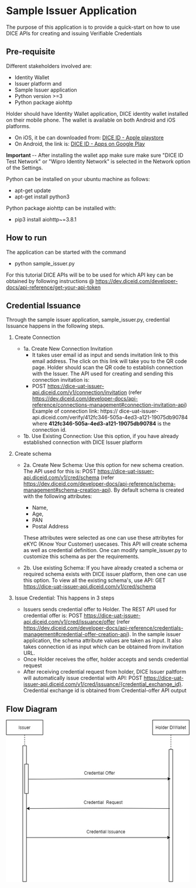 # Sample Issuer Application

The purpose of this application is to provide a quick-start on how to use DICE APIs for creating and issuing Verifiable Credentials



## Pre-requisite
Different stakeholders involved are:
- Identity Wallet 
- Issuer platform and
- Sample Issuer application
- Python version >=3
- Python package aiohttp

Holder should have Identity Wallet application, DICE identity wallet installed on their mobile phone. The wallet is available on both Android and iOS platforms.
- On iOS, it be can downloaded from: [DICE ID - Apple playstore](https://apps.apple.com/in/app/dice-id/id1624858853)
- On Android, the link is: [DICE ID - Apps on Google Play](https://play.google.com/store/apps/details?id=com.diwallet1)

<b> Important </b> --
After installing the wallet app make sure make sure "DICE ID Test Network" or "Wipro Identity Network" is selected in the Network option of the Settings.

Python can be installed on your ubuntu machine as follows:
- apt-get update
- apt-get install python3

Python package aiohttp can be installed with:
 - pip3 install aiohttp~=3.8.1
 
 
## How to run
The application can be started with the command
- python sample_issuer.py

For this tutorial DICE APIs will be to be used for which API key can be obtained by following instructions @ https://dev.diceid.com/developer-docs/api-reference/get-your-api-token

## Credential Issuance
Through the sample issuer application, sample_issuer.py, credential Issuance happens in the following steps.
1. Create Connection
   - 1a. Create New Connection Invitation
     -	It takes user email id as input and sends invitation link to this email address. The click on this link will take you to the QR code page. Holder should scan the QR code to establish connection with the Issuer. The API used for creating and sending this connection invitation is: 
     -	POST https://dice-uat-issuer-api.diceid.com/v1/connection/invitation (refer https://dev.diceid.com/developer-docs/api-reference/connections-management#connection-invitation-api)
     Example of connection link: https:// dice-uat-issuer-api.diceid.com/verify/412fc346-505a-4ed3-a121-19075db90784 where **412fc346-505a-4ed3-a121-19075db90784** is the connection id. 
    - 1b. Use Existing Connection: Use this option, if you have already established connection with DICE Issuer platform 
	
2. Create schema
   - 2a. Create New Schema: Use this option for new schema creation. The API used for this is: POST https://dice-uat-issuer-api.diceid.com/v1/cred/schema (refer https://dev.diceid.com/developer-docs/api-reference/schema-management#schema-creation-api). By default schema is created with the following attributes:
      - Name,
      - Age,
      - PAN
      - Postal Address

      These attributes were selected as one can use these attribytes for eKYC (Know Your Customer) usecases. This API will create schema as well as credential definition. One can modify sample_issuer.py to customize this schema as per the requirements.
   - 2b. Use existing Schema: If you have already created a schema or required schema exists with DICE issuer platform, then one can use this option. To view all the existing schema's, use API:  GET https://dice-uat-issuer-api.diceid.com/v1/cred/schema 
   
3. Issue Credential: This happens in 3 steps
   - Issuers sends credential offer to Holder. The REST API used for credential offer is: POST https://dice-uat-issuer-api.diceid.com/v1/cred/issuance/offer (refer https://dev.diceid.com/developer-docs/api-reference/credentials-management#credential-offer-creation-api). In the sample issuer application, the schema attribute values are taken as input. It also takes connection id as input which can be obtained from invitation URL.   
   - Once Holder receives the offer, holder accepts and sends credential request 
   - After receiving credential request from holder, DICE Issuer paltform will automatically issue credential with API: POST https://dice-uat-issuer-api.diceid.com/v1/cred/issuance/{credential_exchange_id}. Credential exchange id is obtained from Credential-offer API output 
 
 ## Flow Diagram
   
![Issue Credential Flow](diagrams/cred_iss_seq.jpg)
